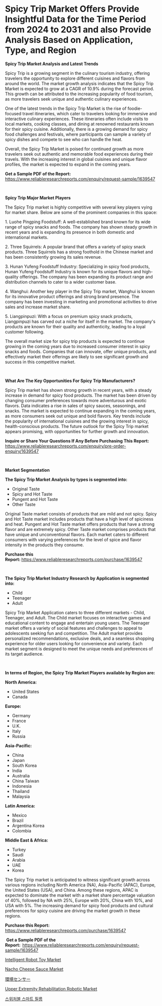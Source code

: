 <p><h1>Spicy Trip Market Offers Provide Insightful Data for the Time Period from 2024 to 2031 and also Provide Analysis Based on Application, Type, and Region</h1></p><p><strong>Spicy Trip Market Analysis and Latest Trends</strong></p>
<p><p>Spicy Trip is a growing segment in the culinary tourism industry, offering travelers the opportunity to explore different cuisines and flavors from around the world. The market growth analysis indicates that the Spicy Trip Market is expected to grow at a CAGR of 10.9% during the forecast period. This growth can be attributed to the increasing popularity of food tourism, as more travelers seek unique and authentic culinary experiences.</p><p>One of the latest trends in the Spicy Trip Market is the rise of foodie-focused travel itineraries, which cater to travelers looking for immersive and interactive culinary experiences. These itineraries often include visits to local markets, cooking classes, and dining at renowned restaurants known for their spicy cuisine. Additionally, there is a growing demand for spicy food challenges and festivals, where participants can sample a variety of spicy dishes and compete to see who can handle the heat.</p><p>Overall, the Spicy Trip Market is poised for continued growth as more travelers seek out authentic and memorable food experiences during their travels. With the increasing interest in global cuisines and unique flavor profiles, the market is expected to expand in the coming years.</p></p>
<p><strong>Get a Sample PDF of the Report:&nbsp;</strong> <a href="https://www.reliableresearchreports.com/enquiry/request-sample/1639547">https://www.reliableresearchreports.com/enquiry/request-sample/1639547</a></p>
<p>&nbsp;</p>
<p><strong>Spicy Trip Major Market Players</strong></p>
<p><p>The Spicy Trip market is highly competitive with several key players vying for market share. Below are some of the prominent companies in this space:</p><p>1. Luohe Pingping Foodstuff: A well-established brand known for its wide range of spicy snacks and foods. The company has shown steady growth in recent years and is expanding its presence in both domestic and international markets.</p><p>2. Three Squirrels: A popular brand that offers a variety of spicy snack products. Three Squirrels has a strong foothold in the Chinese market and has been consistently growing its sales revenue.</p><p>3. Hunan Yufeng Foodstuff Industry: Specializing in spicy food products, Hunan Yufeng Foodstuff Industry is known for its unique flavors and high-quality offerings. The company has been expanding its product range and distribution channels to cater to a wider customer base.</p><p>4. Wanghui: Another key player in the Spicy Trip market, Wanghui is known for its innovative product offerings and strong brand presence. The company has been investing in marketing and promotional activities to drive sales and increase market share.</p><p>5. Liangpinpuzi: With a focus on premium spicy snack products, Liangpinpuzi has carved out a niche for itself in the market. The company's products are known for their quality and authenticity, leading to a loyal customer following.</p><p>The overall market size for spicy trip products is expected to continue growing in the coming years due to increased consumer interest in spicy snacks and foods. Companies that can innovate, offer unique products, and effectively market their offerings are likely to see significant growth and success in this competitive market.</p></p>
<p>&nbsp;</p>
<p><strong>What Are The Key Opportunities For Spicy Trip Manufacturers?</strong></p>
<p><p>Spicy Trip market has shown strong growth in recent years, with a steady increase in demand for spicy food products. The market has been driven by changing consumer preferences towards more adventurous and exotic flavors. Data indicates a rise in sales of spicy sauces, seasonings, and snacks. The market is expected to continue expanding in the coming years, as more consumers seek out unique and bold flavors. Key trends include the popularity of international cuisines and the growing interest in spicy, health-conscious products. The future outlook for the Spicy Trip market appears promising, with opportunities for further growth and innovation.</p></p>
<p><strong>Inquire or Share Your Questions If Any Before Purchasing This Report:</strong> <a href="https://www.reliableresearchreports.com/enquiry/pre-order-enquiry/1639547">https://www.reliableresearchreports.com/enquiry/pre-order-enquiry/1639547</a></p>
<p>&nbsp;</p>
<p><strong>Market Segmentation</strong></p>
<p><strong>The Spicy Trip Market Analysis by types is segmented into:</strong></p>
<p><ul><li>Original Taste</li><li>Spicy and Hot Taste</li><li>Pungent and Hot Taste</li><li>Other Taste</li></ul></p>
<p><p>Original Taste market consists of products that are mild and not spicy. Spicy and Hot Taste market includes products that have a high level of spiciness and heat. Pungent and Hot Taste market offers products that have a strong flavor and are extremely spicy. Other Taste market comprises products that have unique and unconventional flavors. Each market caters to different consumers with varying preferences for the level of spice and flavor intensity in the products they consume.</p></p>
<p><strong>Purchase this Report:&nbsp;</strong><a href="https://www.reliableresearchreports.com/purchase/1639547">https://www.reliableresearchreports.com/purchase/1639547</a></p>
<p>&nbsp;</p>
<p><strong>The Spicy Trip Market Industry Research by Application is segmented into:</strong></p>
<p><ul><li>Child</li><li>Teenager</li><li>Adult</li></ul></p>
<p><p>Spicy Trip Market Application caters to three different markets - Child, Teenager, and Adult. The Child market focuses on interactive games and educational content to engage and entertain young users. The Teenager market offers a variety of social features and challenges to appeal to adolescents seeking fun and competition. The Adult market provides personalized recommendations, exclusive deals, and a seamless shopping experience for older users looking for convenience and variety. Each market segment is designed to meet the unique needs and preferences of its target audience.</p></p>
<p>&nbsp;</p>
<p><strong>In terms of Region, the Spicy Trip Market Players available by Region are:</strong></p>
<p>
    <p> <strong> North America: </strong>
        <ul>
            <li>United States</li>
            <li>Canada</li>
        </ul>
        </p> 
    <p> <strong> Europe: </strong>
        <ul>
            <li>Germany</li>
            <li>France</li>
            <li>U.K.</li>
            <li>Italy</li>
            <li>Russia</li>
        </ul>
        </p> 
    <p> <strong> Asia-Pacific: </strong>
        <ul>
            <li>China</li>
            <li>Japan</li>
            <li>South Korea</li>
            <li>India</li>
            <li>Australia</li>
            <li>China Taiwan</li>
            <li>Indonesia</li>
            <li>Thailand</li>
            <li>Malaysia</li>
        </ul>
        </p> 
    <p> <strong> Latin America: </strong>
        <ul>
            <li>Mexico</li>
            <li>Brazil</li>
            <li>Argentina Korea</li>
            <li>Colombia</li>
        </ul>
        </p> 
    <p> <strong> Middle East & Africa: </strong>
        <ul>
            <li>Turkey</li>
            <li>Saudi</li>
            <li>Arabia</li>
            <li>UAE</li>
            <li>Korea</li>
        </ul>
    </p>
    </p>
<p><p>The Spicy Trip market is anticipated to witness significant growth across various regions including North America (NA), Asia-Pacific (APAC), Europe, the United States (USA), and China. Among these regions, APAC is expected to dominate the market with a market share percentage valuation of 40%, followed by NA with 25%, Europe with 20%, China with 10%, and USA with 5%. The increasing demand for spicy food products and cultural preferences for spicy cuisine are driving the market growth in these regions.</p></p>
<p><strong>Purchase this Report: </strong><a href="https://www.reliableresearchreports.com/purchase/1639547">https://www.reliableresearchreports.com/purchase/1639547</a></p>
<p>&nbsp;<strong>Get a Sample PDF of the Report:&nbsp;&nbsp;</strong><a href="https://www.reliableresearchreports.com/enquiry/request-sample/1639547">https://www.reliableresearchreports.com/enquiry/request-sample/1639547</a></p>
<p><strong></strong></p>
<p><p><a href="https://github.com/fiixsa/Market-Research-Report-List-2/blob/main/intelligent-robot-toy-market.md">Intelligent Robot Toy Market</a></p><p><a href="https://github.com/cecuraprangm/Market-Research-Report-List-2/blob/main/nacho-cheese-sauce-market.md">Nacho Cheese Sauce Market</a></p><p><a href="https://github.com/bucuel854722/Market-Research-Report-List-1/blob/main/56107845559.md">環境センサー</a></p><p><a href="https://issuu.com/reportprime-2/docs/upper-extremity-rehabilitation-robotic-market-size">Upper Extremity Rehabilitation Robotic Market</a></p><p><a href="https://github.com/khytkeqagplkzqvh/Market-Research-Report-List-1/blob/main/99953625212.md">스위처블 스마트 필름</a></p></p>